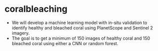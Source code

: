 # coralbleaching
- We will develop a machine learning model with in-situ validation to identify healthy and bleached coral using PlanetScope and Sentinel 2 imagery. 
- The goal is to get a minimum of 150 images of healthy coral and 150 bleached coral using either a CNN or random forest.

